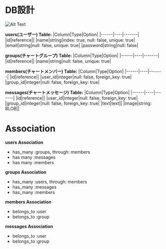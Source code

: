 # DB設計

![Alt Text](https://media.giphy.com/media/vFKqnCdLPNOKc/giphy.gif)

**users(ユーザー) Table:**
|Column|Type|Option|
|------|----|-------|
|id|reference||
|name|string|index: true, null: false, unique: true|
|email|string|null: false, unique: true|
|password|string|null: false|

**groups(チャートグループ) Table:**
|Column|Type|Option|
|------|----|-------|
|id|reference||
|name|string|null: false, unique: true|

**members(チャートメンバー) Table:**
|Column|Type|Option|
|------|----|-------|
|id|reference||
|user_id|integer|null: false, foreign_key: true|
|group_id|integer|null: false, foreign_key: true|

**messages(チャートメッセージ) Table:**
|Column|Type|Option|
|------|----|-------|
|id|reference||
|user_id|integer|null: false, foreign_key: true|
|group_id|integer|null: false, foreign_key: true|
|text|text||
|image|string: BLOB||

# Association

**users Association**
- has_many :groups, through: members
- has many :messages
- has many :members

**groups Association**
- has_many :users, through: members
- has_many :messages
- has_many :members

**members Association**
- belongs_to :user
- belongs_to :group

**messages Association**
- belongs_to :user
- belongs_to :group
